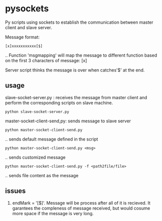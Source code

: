 # pysockets
Py scripts using sockets to establish the communication between master client and slave server.

Message format:
```
[x]xxxxxxxxxxx[$]
```

.. Function 'msgmapping' will map the message to different function based on the first 3 characters of message: [x]

Server script thinks the message is over when catches'$' at the end.
## usage
slave-socket-server.py : receives the message from master client and perform the corresponding scripts on slave machine.
```
python slave-socket-server.py 
```
master-socket-client-send,py: sends message to slave server
```
python master-socket-client-send.py
```
.. sends default message defined in the script

```
python master-socket-client-send.py <msg>
```
.. sends customized message

```
python master-socket-client-send.py -f <path2file/file>
```
.. sends file content as the message 

## issues
1. endMark = '[$]'. Message will be process after all of it is recieved. It garantees the compleness of message received, but would cosume more space if the message is very long.
